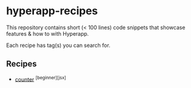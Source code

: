 # hyperapp-recipes

This repository contains short (< 100 lines) code snippets that showcase features & how to with Hyperapp.

Each recipe has tag(s) you can search for.

## Recipes

* [counter](./counter.js) <sup>[beginner][jsx]</sup>
